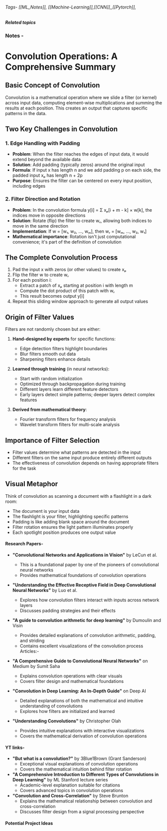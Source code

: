 ###### Tags- [[ML_Notes]], [[Machine-Learning]],[[CNN]],,[[Pytorch]],
##### Related topics

### Notes - 
# Convolution Operations: A Comprehensive Summary

## Basic Concept of Convolution

Convolution is a mathematical operation where we slide a filter (or kernel) across input data, computing element-wise multiplications and summing the results at each position. This creates an output that captures specific patterns in the data.

## Two Key Challenges in Convolution

### 1. Edge Handling with Padding

- **Problem**: When the filter reaches the edges of input data, it would extend beyond the available data
- **Solution**: Add padding (typically zeros) around the original input
- **Formula**: If input x has length n and we add padding p on each side, the padded input xₚ has length n + 2p
- **Purpose**: Ensures the filter can be centered on every input position, including edges

### 2. Filter Direction and Rotation

- **Problem**: In the convolution formula y[i] = Σ xₚ[i + m - k] × w[k], the indices move in opposite directions
- **Solution**: Rotate (flip) the filter to create wᵣ, allowing both indices to move in the same direction
- **Implementation**: If w = [w₁, w₂, ..., wₘ], then wᵣ = [wₘ, ..., w₂, w₁]
- **Mathematical importance**: Rotation isn't just computational convenience; it's part of the definition of convolution

## The Complete Convolution Process

1. Pad the input x with zeros (or other values) to create xₚ
2. Flip the filter w to create wᵣ
3. For each position i:
    - Extract a patch of xₚ starting at position i with length m
    - Compute the dot product of this patch with wᵣ
    - This result becomes output y[i]
4. Repeat this sliding window approach to generate all output values

## Origin of Filter Values

Filters are not randomly chosen but are either:

1. **Hand-designed by experts** for specific functions:
    
    - Edge detection filters highlight boundaries
    - Blur filters smooth out data
    - Sharpening filters enhance details
2. **Learned through training** (in neural networks):
    
    - Start with random initialization
    - Optimized through backpropagation during training
    - Different layers learn different feature detectors
    - Early layers detect simple patterns; deeper layers detect complex features
3. **Derived from mathematical theory**:
    
    - Fourier transform filters for frequency analysis
    - Wavelet transform filters for multi-scale analysis

## Importance of Filter Selection

- Filter values determine what patterns are detected in the input
- Different filters on the same input produce entirely different outputs
- The effectiveness of convolution depends on having appropriate filters for the task

## Visual Metaphor

Think of convolution as scanning a document with a flashlight in a dark room:

- The document is your input data
- The flashlight is your filter, highlighting specific patterns
- Padding is like adding blank space around the document
- Filter rotation ensures the light pattern illuminates properly
- Each spotlight position produces one output value

#### Research Papers-
- **"Convolutional Networks and Applications in Vision"** by LeCun et al.
    - This is a foundational paper by one of the pioneers of convolutional neural networks
    - Provides mathematical foundations of convolution operations
    
- **"Understanding the Effective Receptive Field in Deep Convolutional Neural Networks"** by Luo et al.
    - Explores how convolution filters interact with inputs across network layers
    - Discusses padding strategies and their effects
    
- **"A guide to convolution arithmetic for deep learning"** by Dumoulin and Visin
    - Provides detailed explanations of convolution arithmetic, padding, and striding
    - Contains excellent visualizations of the convolution process
Articles:- 
- **"A Comprehensive Guide to Convolutional Neural Networks"** on Medium by Sumit Saha
    - Explains convolution operations with clear visuals
    - Covers filter design and mathematical foundations
- **"Convolution in Deep Learning: An In-Depth Guide"** on Deep AI
    - Detailed explanations of both the mathematical and intuitive understanding of convolutions
    - Explores how filters are initialized and learned
- **"Understanding Convolutions"** by Christopher Olah
    - Provides intuitive explanations with interactive visualizations
    - Covers the mathematical derivation of convolution operations



#### YT links-
- **"But what is a convolution?"** by 3Blue1Brown (Grant Sanderson)
    - Exceptional visual explanations of convolution operations
    - Covers the mathematical intuition behind filter rotation
- **"A Comprehensive Introduction to Different Types of Convolutions in Deep Learning"** by ML Stanford lecture series
    - Academic-level explanation suitable for citations
    - Covers advanced topics in convolution operations
- **"Convolution and Cross-Correlation"** by Steve Brunton
    - Explains the mathematical relationship between convolution and cross-correlation
    - Discusses filter design from a signal processing perspective



#### Potential Project Ideas

